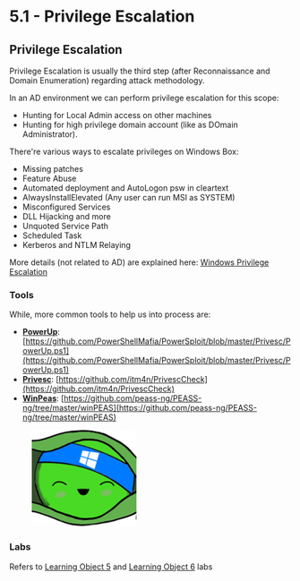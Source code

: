 # 5.1 - Privilege Escalation

## Privilege Escalation

Privilege Escalation is usually the third step (after Reconnaissance and Domain Enumeration) regarding attack methodology.

In an AD environment we can perform privilege escalation for this scope:

* Hunting for Local Admin access on other machines
* Hunting for high privilege domain account (like as DOmain Administrator).

There're various ways to escalate privileges on Windows Box:

* Missing patches
* Feature Abuse
* Automated deployment and AutoLogon psw in cleartext
* AlwaysInstallElevated (Any user can run MSI as SYSTEM)
* Misconfigured Services
* DLL Hijacking and more
* Unquoted Service Path
* Scheduled Task
* Kerberos and NTLM Relaying

More details (not related to AD) are explained here: [Windows Privilege Escalation](https://dev-angelist.gitbook.io/windows-privilege-escalation)

### Tools

While, more common tools to help us into process are:

* [**PowerUp**](https://github.com/PowerShellMafia/PowerSploit/blob/master/Privesc/PowerUp.ps1): [https://github.com/PowerShellMafia/PowerSploit/blob/master/Privesc/PowerUp.ps1](https://github.com/PowerShellMafia/PowerSploit/blob/master/Privesc/PowerUp.ps1)
* [**Privesc**](https://github.com/itm4n/PrivescCheck): [https://github.com/itm4n/PrivescCheck](https://github.com/itm4n/PrivescCheck)
* [**WinPeas**](https://github.com/peass-ng/PEASS-ng/tree/master/winPEAS): [https://github.com/peass-ng/PEASS-ng/tree/master/winPEAS](https://github.com/peass-ng/PEASS-ng/tree/master/winPEAS)

<figure><img src="../../../.gitbook/assets/image (17).png" alt=""><figcaption></figcaption></figure>

### Labs

Refers to [Learning Object 5](../../lab/5-learning-object-5.md) and [Learning Object 6](../../lab/6-learning-object-6.md) labs
